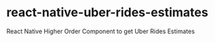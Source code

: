 # react-native-uber-rides-estimates
React Native Higher Order Component to get Uber Rides Estimates
